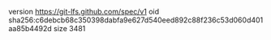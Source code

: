 version https://git-lfs.github.com/spec/v1
oid sha256:c6debcb68c350398dabfa9e627d540eed892c88f236c53d060d401aa85b4492d
size 3481
